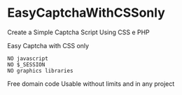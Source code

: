 # EasyCaptchaWithCSSonly
Create a Simple Captcha Script Using CSS e PHP 

Easy Captcha with CSS only
	
	NO javascript 
	NO $_SESSION
	NO graphics libraries

Free domain code
Usable without limits and in any project
